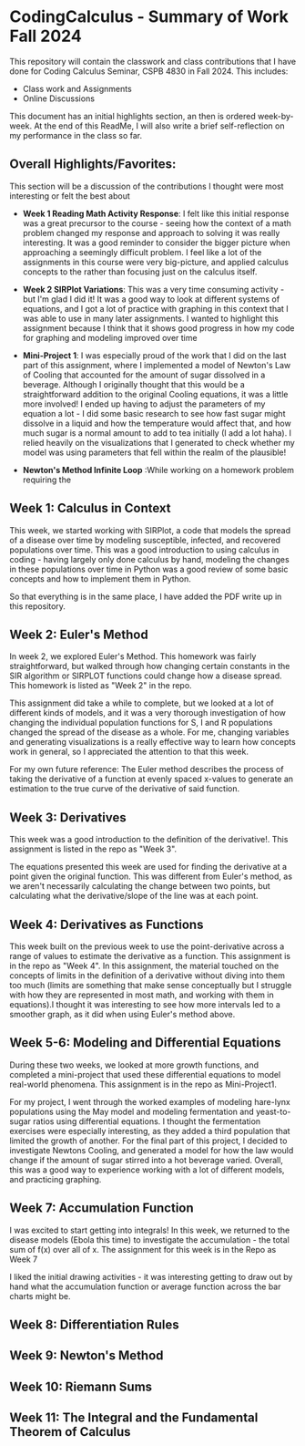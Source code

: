 # CodingCalculus - Summary of Work Fall 2024
This repository will contain the classwork and class contributions that I have done for Coding Calculus Seminar, CSPB 4830 in Fall 2024. This includes:

- Class work and Assignments
- Online Discussions

This document has an initial highlights section, an then is ordered week-by-week. At the end of this ReadMe, I will also write a brief self-reflection on my performance in the class so far. 

## Overall Highlights/Favorites:
This section will be a discussion of the contributions I thought were most interesting or felt the best about

 - __Week 1 Reading Math Activity Response__: I felt like this initial response was a great precursor to the course - seeing how the context of a math problem changed my response and approach to solving it was really interesting. It was a good reminder to consider the bigger picture when approaching a seemingly difficult problem. I feel like a lot of the assignments in this course were very big-picture, and applied calculus concepts to the rather than focusing just on the calculus itself.
   
 - __Week 2 SIRPlot Variations__: This was a very time consuming activity - but I'm glad I did it! It was a good way to look at different systems of equations, and I got a lot of practice with graphing in this context that I was able to use in many later assignments. I wanted to highlight this assignment because I think that it shows good progress in how my code for graphing and modeling improved over time

 - __Mini-Project 1__: I was especially proud of the work that I did on the last part of this assignment, where I implemented a model of Newton's Law of Cooling that accounted for the amount of sugar dissolved in a beverage. Although I originally thought that this  would be a straightforward addition to the original Cooling equations, it was a little more involved! I ended up having to adjust the parameters of my equation a lot - I did some basic research to see how fast sugar might dissolve in a liquid and how the temperature would affect that, and how much sugar is a normal amount to add to tea initially (I add a lot haha).  I relied heavily on the visualizations that I generated to check whether my model was using parameters that fell within the realm of the plausible!
   
 - __Newton's Method Infinite Loop__ :While working on a homework problem requiring the 



## Week 1: Calculus in Context
This week, we started working with SIRPlot, a code that models the spread of a disease over time by modeling susceptible, infected, and recovered populations over time. This was a good introduction to using calculus in coding - having largely only done calculus by hand, modeling the changes in these populations over time in Python was a good review of some basic concepts and how to implement them in Python. 

So that everything is in the same place, I have added the PDF write up in this repository.

## Week 2: Euler's Method
In week 2, we explored Euler's Method. This homework was fairly straightforward, but walked through how changing certain constants in the SIR algorithm or SIRPLOT functions could change how a disease spread. This homework is listed as "Week 2" in the repo. 

This assignment did take a while to complete, but we looked at a lot of different kinds of models, and it was a very thorough investigation of how changing the individual population functions for S, I and R populations changed the spread of the disease as a whole. For me, changing variables and generating visualizations is a really effective way to learn how concepts work in general, so I appreciated the attention to that this week.

For my own future reference: The Euler method describes the process of taking the derivative of a function at evenly spaced x-values to generate an estimation to the true curve of the derivative of said function.

## Week 3: Derivatives
This week was a good introduction to the definition of the derivative!. This assignment is listed in the repo as "Week 3".

The equations presented this week are used for finding the derivative at a point given the original function. This was different from Euler's method, as we aren't necessarily calculating the change between two points, but calculating what the derivative/slope of the line was at each point.

## Week 4: Derivatives as Functions
This week built on the previous week to use the point-derivative across a range of values to estimate the derivative as a function. This assignment is in the repo as "Week 4". 
In this assignment, the material touched on the concepts of limits in the definition of a derivative without diving into them too much (limits are something that make sense conceptually but I struggle with how they are represented in most math, and working with them in equations).I thought it was interesting to see how more intervals led to a smoother graph, as it did when using Euler's method above. 

## Week 5-6: Modeling and Differential Equations
During these two weeks, we looked at more growth functions, and completed a mini-project that used these differential equations to model real-world phenomena. This assignment is in the repo as Mini-Project1.

For my project, I went through the worked examples of modeling hare-lynx populations using the May model and modeling fermentation and yeast-to-sugar ratios using differential equations. I thought the fermentation exercises were especially interesting, as they added a third population that limited the growth of another. For the final part of this project, I decided to investigate Newtons Cooling, and generated a model for how the law would change if the amount of sugar stirred into a hot beverage varied. Overall, this was a good way to experience working with a lot of different models, and practicing graphing.


## Week 7: Accumulation Function
I  was excited to start getting into integrals! In this week, we returned to the disease models (Ebola this time) to investigate the accumulation - the total sum of f(x) over all of x. The assignment for this week is in the Repo as Week 7

I liked the initial drawing activities - it was interesting getting to draw out by hand what the accumulation function or average function across the bar charts might be. 
## Week 8: Differentiation Rules
## Week 9: Newton's Method
## Week 10: Riemann Sums
## Week 11: The Integral and the Fundamental Theorem of Calculus

